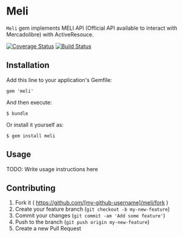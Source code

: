 # Meli

`Meli` gem implements MELI API (Official API available to interact with Mercadolibre) with ActiveResouce.


[![Coverage Status](https://coveralls.io/repos/gullitmiranda/meli/badge.png)](https://coveralls.io/r/gullitmiranda/meli)
[![Build Status](https://travis-ci.org/gullitmiranda/meli.svg)](https://travis-ci.org/gullitmiranda/meli)

## Installation

Add this line to your application's Gemfile:

    gem 'meli'

And then execute:

    $ bundle

Or install it yourself as:

    $ gem install meli

## Usage

TODO: Write usage instructions here

## Contributing

1. Fork it ( https://github.com/[my-github-username]/meli/fork )
2. Create your feature branch (`git checkout -b my-new-feature`)
3. Commit your changes (`git commit -am 'Add some feature'`)
4. Push to the branch (`git push origin my-new-feature`)
5. Create a new Pull Request
